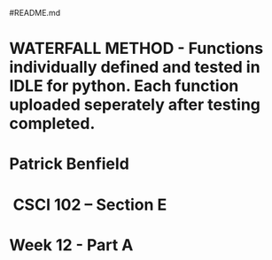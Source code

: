 #README.md

#   WATERFALL METHOD - Functions individually defined and tested in IDLE for python. Each function uploaded seperately after testing completed. 
#   Patrick Benfield
#  ​ CSCI 102 – Section E
#   Week 12 - Part A